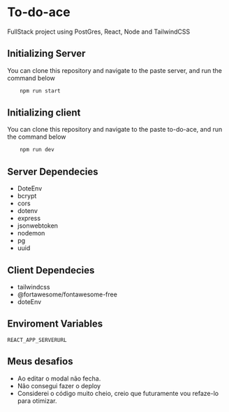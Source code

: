 # To-do-ace
FullStack project using PostGres, React, Node and TailwindCSS

## Initializing Server
You can clone this repository and navigate to the paste server, and run the command below

```bash
    npm run start
```

## Initializing client
You can clone this repository and navigate to the paste to-do-ace, and run the command below

```bash
    npm run dev
```

## Server Dependecies

- DoteEnv
- bcrypt 
- cors
- dotenv
- express
- jsonwebtoken
- nodemon
- pg
- uuid

## Client Dependecies

- tailwindcss
- @fortawesome/fontawesome-free
- doteEnv

## Enviroment Variables

`REACT_APP_SERVERURL`

## Meus desafios

- Ao editar o modal não fecha.
- Não consegui fazer o deploy
- Considerei o código muito cheio, creio que futuramente vou refaze-lo para otimizar.



